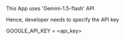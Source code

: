 This App uses 'Gemini-1.5-flash' API

Hence, developer needs to specify the API key

GOOGLE_API_KEY = <api_key>
